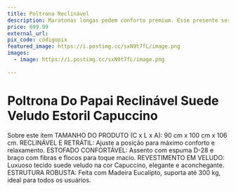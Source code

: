 ```yaml
---
title: Poltrona Reclinável
description: Maratonas longas pedem conforto premium. Esse presente seria meu trono para reinar sobre todos os episódios. Tem dias em que o melhor da vida é ter uma poltrona só nossa para reclinar e esquecer dos problemas. Quem nos ajudar com essa maravilha estará garantindo que o ‘eu preciso de um momento só meu’ seja muito mais confortável e, convenhamos, muito mais elegante!
price: 699.99
external_url: 
pix_code: códigopix
featured_image: https://i.postimg.cc/sxN9t7fL/image.png
images:
  - image: https://i.postimg.cc/sxN9t7fL/image.png
   
---
```

# Poltrona Do Papai Reclinável Suede Veludo Estoril Capuccino
Sobre este item
TAMANHO DO PRODUTO (C x L x A): 90 cm x 100 cm x 106 cm.
RECLINÁVEL E RETRÁTIL: Ajuste a posição para máximo conforto e relaxamento.
ESTOFADO CONFORTÁVEL: Assento com espuma D-28 e braço com fibras e flocos para toque macio.
REVESTIMENTO EM VELUDO: Luxuoso tecido suede veludo na cor Capuccino, elegante e aconchegante.
ESTRUTURA ROBUSTA: Feita com Madeira Eucalipto, suporta até 300 kg, ideal para todos os usuários.